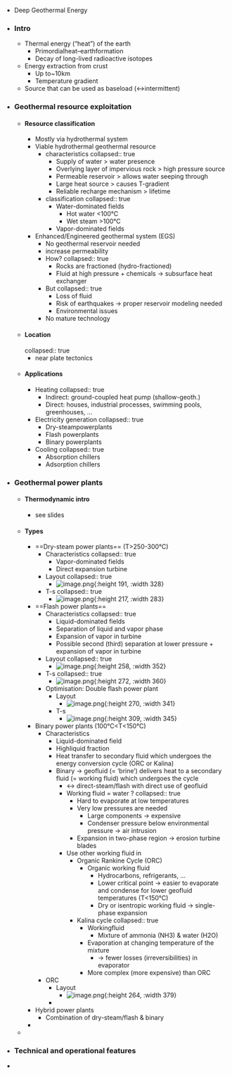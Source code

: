 - Deep Geothermal Energy
- ### Intro
	- Thermal energy (“heat”) of the earth
		- Primordialheat–earthformation
		- Decay of long-lived radioactive isotopes
	- Energy extraction from crust
		- Up to~10km
		- Temperature gradient
	- Source that can be used as baseload (<->intermittent)
- ### Geothermal resource exploitation
	- #### Resource classification
		- Mostly via hydrothermal system
		- Viable hydrothermal geothermal resource
			- characteristics
			  collapsed:: true
				- Supply of water > water presence
				- Overlying layer of impervious rock > high pressure source
				- Permeable reservoir > allows water seeping through
				- Large heat source > causes T-gradient
				- Reliable recharge mechanism > lifetime
			- classification
			  collapsed:: true
				- Water-dominated fields
					- Hot water <100°C
					- Wet steam >100°C
				- Vapor-dominated fields
		- Enhanced/Engineered geothermal system (EGS)
			- No geothermal reservoir needed
			- increase permeability
			- How?
			  collapsed:: true
				- Rocks are fractioned (hydro-fractioned)
				- Fluid at high pressure + chemicals -> subsurface heat exchanger
			- But
			  collapsed:: true
				- Loss of fluid
				- Risk of earthquakes -> proper reservoir modeling needed
				- Environmental issues
			- No mature technology
	- #### Location
	  collapsed:: true
		- near plate tectonics
	- #### Applications
		- Heating
		  collapsed:: true
			- Indirect: ground-coupled heat pump (shallow-geoth.)
			- Direct: houses, industrial processes, swimming pools, greenhouses, ...
		- Electricity generation
		  collapsed:: true
			- Dry-steampowerplants
			- Flash powerplants
			- Binary powerplants
		- Cooling
		  collapsed:: true
			- Absorption chillers
			- Adsorption chillers
- ### Geothermal power plants
	- #### Thermodynamic intro
		- see slides
	- #### Types
		- ==Dry-steam power plants== (T>250-300°C)
			- Characteristics
			  collapsed:: true
				- Vapor-dominated fields
				- Direct expansion turbine
			- Layout
			  collapsed:: true
				- ![image.png](../assets/image_1683878633922_0.png){:height 191, :width 328}
			- T-s
			  collapsed:: true
				- ![image.png](../assets/image_1683878692130_0.png){:height 217, :width 283}
		- ==Flash power plants==
			- Characteristics
			  collapsed:: true
				- Liquid-dominated fields
				- Separation of liquid and vapor phase
				- Expansion of vapor in turbine
				- Possible second (third) separation at lower pressure + expansion of vapor in turbine
			- Layout
			  collapsed:: true
				- ![image.png](../assets/image_1683879146528_0.png){:height 258, :width 352}
			- T-s
			  collapsed:: true
				- ![image.png](../assets/image_1683879188560_0.png){:height 272, :width 360}
			- Optimisation: Double flash power plant
				- Layout
					- ![image.png](../assets/image_1683879373006_0.png){:height 270, :width 341}
				- T-s
					- ![image.png](../assets/image_1683879432558_0.png){:height 309, :width 345}
		- Binary power plants (100°C<T<150°C)
			- Characteristics
				- Liquid-dominated field
				- Highliquid fraction
				- Heat transfer to secondary fluid which undergoes the energy conversion cycle (ORC or Kalina)
				- Binary -> geofluid (= ‘brine’) delivers heat to a secondary fluid (= working fluid) which undergoes the cycle
					- <-> direct-steam/flash with direct use of geofluid
					- Working fluid = water ?
					  collapsed:: true
						- Hard to evaporate at low temperatures
						- Very low pressures are needed
							- Large components -> expensive
							- Condenser pressure below environmental pressure -> air intrusion
						- Expansion in two-phase region -> erosion turbine blades
					- Use other working fluid in
						- Organic Rankine Cycle (ORC)
							- Organic working fluid
								- Hydrocarbons, refrigerants, ...
								- Lower critical point -> easier to evaporate and condense for lower geofluid temperatures (T<150°C)
								- Dry or isentropic working fluid -> single-phase expansion
						- Kalina cycle
						  collapsed:: true
							- Workingfluid
								- Mixture of ammonia (NH3) & water (H2O)
							- Evaporation at changing temperature of the mixture
								- -> fewer losses (irreversibilities) in evaporator
							- More complex (more expensive) than ORC
			- ORC
				- Layout
					- ![image.png](../assets/image_1683880793400_0.png){:height 264, :width 379}
				-
		- Hybrid power plants
			- Combination of dry-steam/flash & binary
		-
	-
- ### Technical and operational features
-